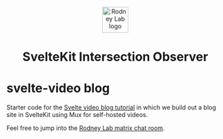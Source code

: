 <p align="center">
  <a aria-label="Open Rodney Lab site" href="https://rodneylab.com" rel="nofollow noopener noreferrer">
    <img alt="Rodney Lab logo" src="https://rodneylab.com/assets/icon.png" width="60" />
  </a>
</p>
<h1 align="center">
  SvelteKit Intersection Observer
</h1>

# svelte-video blog

Starter code for the <a aria-label="Open Rodney Lab Plus Tutorial on building a Svelte video blog" href="https://plus.rodneylab.com/tutorials/svelte-video-blog">Svelte video blog tutorial</a> in which we build out a blog site in SvelteKit using Mux for self-hosted videos.

Feel free to jump into the [Rodney Lab matrix chat room](https://matrix.to/#/%23rodney:matrix.org).
